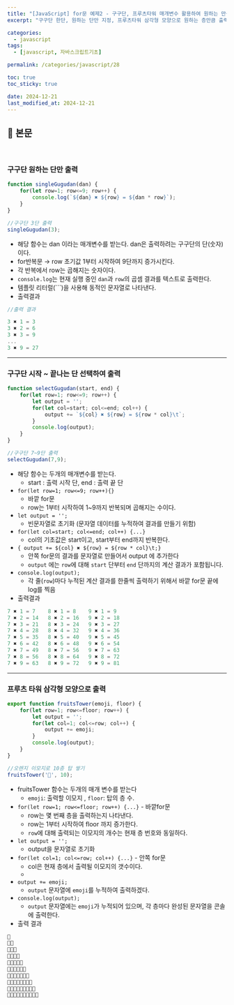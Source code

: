 ```yaml
---
title: "[JavaScript] for문 예제2 - 구구단, 프루츠타워 매개변수 활용하여 원하는 만큼 출력하기"
excerpt: "구구단 한단, 원하는 단만 지정, 프루츠타워 삼각형 모양으로 원하는 층만큼 출력해보자"

categories:
  - javascript
tags:
  - [javascript, 자바스크립트기초]

permalink: /categories/javascript/28

toc: true
toc_sticky: true

date: 2024-12-21
last_modified_at: 2024-12-21
---
```


## 🦥 본문

<br>

### 구구단 원하는 단만 출력

```jsx
function singleGugudan(dan) {
    for(let row=1; row<=9; row++) {
        console.log(`${dan} ✖ ${row} = ${dan * row}`);
    }
}

//구구단 3단 출력
singleGugudan(3);  
```

- 해당 함수는 dan 이라는 매개변수를 받는다. dan은 출력하려는 구구단의 단(숫자) 이다.
- for반복문 → row 초기값 1부터 시작하여 9단까지 증가시킨다.
- 각 반복에서 row는 곱해지는 숫자이다.
- `console.log`는 현재 실행 중인 `dan`과 `row`의 곱셈 결과를 텍스트로 출력한다.
- 템플릿 리터럴(```)을 사용해 동적인 문자열로 나타낸다.
- 출력결과

```jsx
//출력 결과 

3 ✖ 1 = 3
3 ✖ 2 = 6
3 ✖ 3 = 9
...
3 ✖ 9 = 27
```

---

### 구구단  시작 ~ 끝나는 단 선택하여 출력

```jsx
function selectGugudan(start, end) {
    for(let row=1; row<=9; row++) {
        let output = '';
        for(let col=start; col<=end; col++) {
            output += `${col} ✖ ${row} = ${row * col}\t`;
        }
        console.log(output);
    }
}

//구구단 7~9단 출력
selectGugudan(7,9);
```

- 해당 함수는 두개의 매개변수를 받는다.
    - start : 출력 시작 단, end : 출력 끝 단
- `for(let row=1; row<=9; row++){}`
    - 바깥 for문
    - row는 1부터 시작하여 1~9까지 반복되며 곱해지는 수이다.
- `let output = '';`
    - 빈문자열로 초기화 (문자열 데이터를 누적하여 결과를 만들기 위함)
- `for(let col=start; col<=end; col++) {...}`
    - col의 기초값은 start이고, start부터 end까지 반복한다.
- `{ output += ${col} ✖ ${row} = ${row * col}\t;}`
    - 안쪽  for문의 결과를 문자열로 만들어서 output 에 추가한다
    - `output` 에는 `row`에 대해 `start` 단부터 `end` 단까지의 계산 결과가 포함됩니다.
- `console.log(output);`
    - 각 줄(`row`)마다 누적된 계산 결과를 한줄씩 출력하기 위해서 바깥 for문 끝에 log를 찍음
- 출력결과

```jsx
7 ✖ 1 = 7    8 ✖ 1 = 8    9 ✖ 1 = 9    
7 ✖ 2 = 14   8 ✖ 2 = 16   9 ✖ 2 = 18   
7 ✖ 3 = 21   8 ✖ 3 = 24   9 ✖ 3 = 27   
7 ✖ 4 = 28   8 ✖ 4 = 32   9 ✖ 4 = 36   
7 ✖ 5 = 35   8 ✖ 5 = 40   9 ✖ 5 = 45   
7 ✖ 6 = 42   8 ✖ 6 = 48   9 ✖ 6 = 54   
7 ✖ 7 = 49   8 ✖ 7 = 56   9 ✖ 7 = 63   
7 ✖ 8 = 56   8 ✖ 8 = 64   9 ✖ 8 = 72   
7 ✖ 9 = 63   8 ✖ 9 = 72   9 ✖ 9 = 81   

```

---

### 프루츠 타워 삼각형 모양으로 출력

```jsx
export function fruitsTower(emoji, floor) {
    for(let row=1; row<=floor; row++) {
        let output = '';
        for(let col=1; col<=row; col++) {
            output += emoji;
        }
        console.log(output);
    }
}

//오렌지 이모지로 10층 탑 쌓기
fruitsTower('🍊', 10);
```

- fruitsTower 함수는 두개의 매개 변수를 받는다
    - `emoji`: 출력할 이모지 , `floor`: 탑의 층 수.
- `for(let row=1; row<=floor; row++) {...}` - 바깥for문
    - row는 몇 번째 층을 출력하는지 나타낸다.
    - row는 1부터 시작하여 floor 까지 증가한다.
    - `row`에 대해 출력되는 이모지의 개수는 현재 층 번호와 동일하다.
- `let output = '';`
    - output을 문자열로 초기화
- `for(let col=1; col<=row; col++) {...}` - 안쪽 for문
    - col은 현재 층에서 출력될 이모지의 갯수이다.
    - 
- `output += emoji;`
    - `output` 문자열에 `emoji`를 누적하여 출력하겠다.
- `console.log(output);`
    - `output` 문자열에는 `emoji`가 누적되어 있으며, 각 층마다 완성된 문자열을 콘솔에 출력한다.
- 출력 결과

```jsx
🍊
🍊🍊
🍊🍊🍊
🍊🍊🍊🍊
🍊🍊🍊🍊🍊
🍊🍊🍊🍊🍊🍊
🍊🍊🍊🍊🍊🍊🍊
🍊🍊🍊🍊🍊🍊🍊🍊
🍊🍊🍊🍊🍊🍊🍊🍊🍊
🍊🍊🍊🍊🍊🍊🍊🍊🍊🍊
```
<br>
<br>



